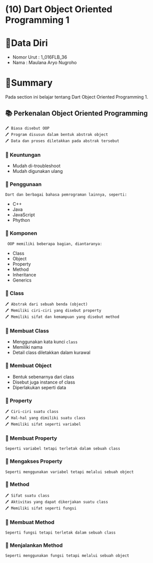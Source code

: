 # (10) Dart Object Oriented Programming 1

# 👨Data Diri
- Nomor Urut : 1_016FLB_36
- Nama : Maulana Aryo Nugroho

# 📔Summary
Pada section ini belajar tentang Dart Object Oriented Programming 1.

## 📚 Perkenalan Object Oriented Programming
~~~
🖊️ Biasa disebut OOP
🖊️ Program disusun dalam bentuk abstrak object
🖊️ Data dan proses diletakkan pada abstrak tersebut
~~~

### 📖 Keuntungan
- Mudah di-troubleshoot
- Mudah digunakan ulang

### 📖 Penggunaan
``` Dart dan berbagai bahasa pemrograman lainnya, seperti: ```
- C++
- Java
- JavaScript
- Phython

### 📖 Komponen
``` OOP memiliki beberapa bagian, diantaranya:```
- Class
- Object
- Property
- Method
- Inheritance
- Generics

### 📗 Class
~~~
🖊️ Abstrak dari sebuah benda (object)
🖊️ Memiliki ciri-ciri yang disebut property
🖊️ Memiliki sifat dan kemampuan yang disebut method
~~~

### 📖 Membuat Class
- Menggunakan kata kunci ```class```
- Memiliki nama
- Detail class diletakkan dalam kurawal

### 📖 Membuat Object
- Bentuk sebenarnya dari class
- Disebut juga instance of class
- Diperlakukan seperti data

### 📘 Property
~~~
🖊️ Ciri-ciri suatu class
🖊️ Hal-hal yang dimiliki suatu class
🖊️ Memiliki sifat seperti variabel
~~~

### 📖 Membuat Property
``` Seperti variabel tetapi terletak dalam sebuah class ```

### 📖 Mengakses Property
``` Seperti menggunakan variabel tetapi melalui sebuah object ```

### 📙 Method
~~~
🖊️ Sifat suatu class
🖊️ Aktivitas yang dapat dikerjakan suatu class
🖊️ Memiliki sifat seperti fungsi
~~~

### 📖 Membuat Method
``` Seperti fungsi tetapi terletak dalam sebuah class ```

### 📖 Menjalankan Method
``` Seperti menggunakan fungsi tetapi melalui sebuah object ```